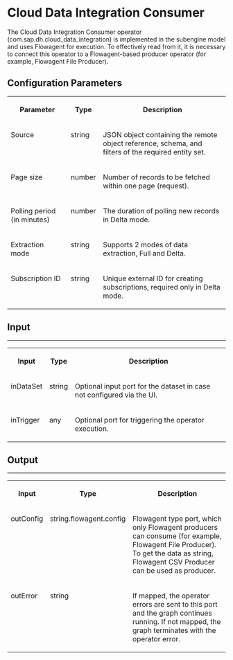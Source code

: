 <!-- loiof1f6af01992145e288970f956aae5da9 -->

# Cloud Data Integration Consumer

The Cloud Data Integration Consumer operator \(com.sap.dh.cloud\_data\_integration\) is implemented in the subengine model and uses Flowagent for execution. To effectively read from it, it is necessary to connect this operator to a Flowagent-based producer operator \(for example, Flowagent File Producer\).



<a name="loiof1f6af01992145e288970f956aae5da9__section_jmy_q4l_m3b"/>

## Configuration Parameters


<table>
<tr>
<th valign="top">

Parameter

</th>
<th valign="top">

Type

</th>
<th valign="top">

Description

</th>
</tr>
<tr>
<td valign="top">

Source

</td>
<td valign="top">

string

</td>
<td valign="top">

JSON object containing the remote object reference, schema, and filters of the required entity set.

</td>
</tr>
<tr>
<td valign="top">

Page size

</td>
<td valign="top">

number

</td>
<td valign="top">

Number of records to be fetched within one page \(request\).

</td>
</tr>
<tr>
<td valign="top">

Polling period \(in minutes\)

</td>
<td valign="top">

number

</td>
<td valign="top">

The duration of polling new records in Delta mode.

</td>
</tr>
<tr>
<td valign="top">

Extraction mode

</td>
<td valign="top">

string

</td>
<td valign="top">

Supports 2 modes of data extraction, Full and Delta.

</td>
</tr>
<tr>
<td valign="top">

Subscription ID

</td>
<td valign="top">

string

</td>
<td valign="top">

Unique external ID for creating subscriptions, required only in Delta mode.

</td>
</tr>
</table>



<a name="loiof1f6af01992145e288970f956aae5da9__section_u5k_1pl_m3b"/>

## Input

****


<table>
<tr>
<th valign="top">

Input

</th>
<th valign="top">

Type

</th>
<th valign="top">

Description

</th>
</tr>
<tr>
<td valign="top">

inDataSet

</td>
<td valign="top">

string

</td>
<td valign="top">

Optional input port for the dataset in case not configured via the UI.

</td>
</tr>
<tr>
<td valign="top">

inTrigger

</td>
<td valign="top">

any

</td>
<td valign="top">

Optional port for triggering the operator execution.

</td>
</tr>
</table>



<a name="loiof1f6af01992145e288970f956aae5da9__section_sp1_2pl_m3b"/>

## Output

****


<table>
<tr>
<th valign="top">

Input

</th>
<th valign="top">

Type

</th>
<th valign="top">

Description

</th>
</tr>
<tr>
<td valign="top">

outConfig

</td>
<td valign="top">

string.flowagent.config

</td>
<td valign="top">

Flowagent type port, which only Flowagent producers can consume \(for example, Flowagent File Producer\). To get the data as string, Flowagent CSV Producer can be used as producer.

</td>
</tr>
<tr>
<td valign="top">

outError

</td>
<td valign="top">

string

</td>
<td valign="top">

If mapped, the operator errors are sent to this port and the graph continues running. If not mapped, the graph terminates with the operator error.

</td>
</tr>
</table>

